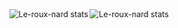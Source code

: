 <img align="left" alt="Le-roux-nard stats" src="https://github-readme-stats-le-roux-nard.vercel.app/api?username=Le-roux-nard&show_icons=true&theme=highcontrast" />
<img align="left" alt="Le-roux-nard stats" src="https://github-readme-stats.vercel.app/api/top-langs/?username=Le-roux-nard&layout=compact&theme=highcontrast" />

